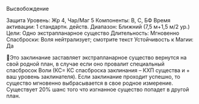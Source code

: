 
Высвобождение

Защита
Уровень: Жр 4, Чар/Маг 5
Компоненты: В, С, БФ
Время активации: 1 стандартн. действ.
Диапазон: Ближний (7,5 м+1,5 м/2 ур.)
Цели: Одно экстрапланарное существо
Длительность: Мгновенно
Спасброски: Воля нейтрализует;
смотрите текст
Устойчивость к Магии: Да

Это заклинание заставляет экстрапланарное существо вернутся на свой родной план, в случае если оно провалит
специальный спасбросок Воли (КС=
КС спасброска заклинания – КХП существа и + ваш уровень заклинателя).
Если заклинание проходит успешно,
то существо мгновенно выбрасывается
в свое родное измерение. Существует
20% шанс того что изгнанное существо
попадет в другой план.